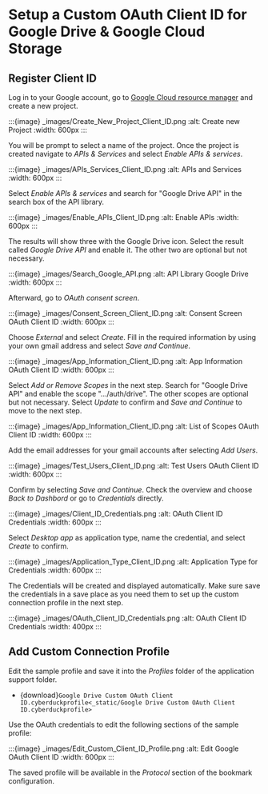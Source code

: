 Setup a Custom OAuth Client ID for Google Drive & Google Cloud Storage
===

## Register Client ID

Log in to your Google account, go to [Google Cloud resource manager](https://console.cloud.google.com/cloud-resource-manager) and create a new project.

:::{image} _images/Create_New_Project_Client_ID.png
:alt: Create new Project
:width: 600px
:::

You will be prompt to select a name of the project. Once the project is created navigate to _APIs &  Services_ and select _Enable APIs & services_.

:::{image} _images/APIs_Services_Client_ID.png
:alt: APIs and Services
:width: 600px
:::

Select _Enable APIs & services_ and search for "Google Drive API" in the search box of the API library.

:::{image} _images/Enable_APIs_Client_ID.png
:alt: Enable APIs
:width: 600px
:::

The results will show three with the Google Drive icon. Select the result called _Google Drive API_ and enable it. The other two are optional but not necessary.

:::{image} _images/Search_Google_API.png
:alt: API Library Google Drive
:width: 600px
:::

Afterward, go to _OAuth consent screen_.

:::{image} _images/Consent_Screen_Client_ID.png
:alt: Consent Screen OAuth Client ID
:width: 600px
:::

Choose _External_ and select _Create_. Fill in the required information by using your own gmail address and select _Save and Continue_.

:::{image} _images/App_Information_Client_ID.png
:alt: App Information OAuth Client ID
:width: 600px
:::

Select _Add or Remove Scopes_ in the next step. Search for "Google Drive API" and enable the scope ".../auth/drive". The other scopes are optional but not necessary. Select _Update_ to confirm and _Save and Continue_ to move to the next step.

:::{image} _images/App_Information_Client_ID.png
:alt: List of Scopes OAuth Client ID
:width: 600px
:::

Add the email addresses for your gmail accounts after selecting _Add Users_.

:::{image} _images/Test_Users_Client_ID.png
:alt: Test Users OAuth Client ID
:width: 600px
:::

Confirm by selecting _Save and Continue_. Check the overview and choose _Back to Dashbord_ or go to _Credentials_ directly.

:::{image} _images/Client_ID_Credentials.png
:alt: OAuth Client ID Credentials
:width: 600px
:::

Select _Desktop app_ as application type, name the credential, and select _Create_ to confirm.

:::{image} _images/Application_Type_Client_ID.png
:alt: Application Type for Credentials
:width: 600px
:::

The Credentials will be created and displayed automatically. Make sure save the credentials in a save place as you need them to set up the custom connection profile in the next step.

:::{image} _images/OAuth_Client_ID_Credentials.png
:alt: OAuth Client ID Credentials
:width: 400px
:::

## Add Custom Connection Profile

Edit the sample profile and save it into the _Profiles_ folder of the application support folder.

- {download}`Google Drive Custom OAuth Client ID.cyberduckprofile<_static/Google Drive Custom OAuth Client ID.cyberduckprofile>`

Use the OAuth credentials to edit the following sections of the sample profile:

:::{image} _images/Edit_Custom_Client_ID_Profile.png
:alt: Edit Google OAuth Client ID
:width: 600px
:::

The saved profile will be available in the _Protocol_ section of the bookmark configuration. 